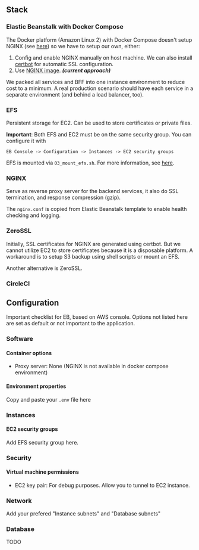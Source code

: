 ## Stack

### Elastic Beanstalk with Docker Compose

The Docker platform (Amazon Linux 2) with Docker Compose doesn't setup NGINX (see [here]((https://docs.aws.amazon.com/elasticbeanstalk/latest/dg/command-options-specific.html#command-options-docker))) so we have to setup our own, either:

1. Config and enable NGINX manually on host machine. We can also install [certbot](https://certbot.eff.org) for automatic SSL configuration.
2. Use [NGINX image](https://hub.docker.com/_/nginx). **_(current approach)_**

We packed all services and BFF into one instance environment to reduce cost to a minimum. A real production scenario should have each service in a separate environment (and behind a load balancer, too).

### EFS

Persistent storage for EC2. Can be used to store certificates or private files.

**Important**: Both EFS and EC2 must be on the same security group. You can configure it with 

    EB Console -> Configuration -> Instances -> EC2 security groups

EFS is mounted via `03_mount_efs.sh`. For more information, see [here](https://docs.aws.amazon.com/elasticbeanstalk/latest/dg/services-efs.html#services-efs-configs).

### NGINX

Serve as reverse proxy server for the backend services, it also do SSL termination, and response compression (gzip).

The `nginx.conf` is copied from Elastic Beanstalk template to enable health checking and logging.

### ZeroSSL

Initially, SSL certificates for NGINX are generated using certbot. But we cannot utilize EC2 to store certificates because it is a disposable platform. A workaround is to setup S3 backup using shell scripts or mount an EFS.

Another alternative is ZeroSSL.

### CircleCI

## Configuration 

Important checklist for EB, based on AWS console. Options not listed here are set as default or not important to the application.

### Software

#### Container options

- Proxy server: None (NGINX is not available in docker compose environment)

#### Environment properties

Copy and paste your `.env` file here

### Instances

#### EC2 security groups

Add EFS security group here.

### Security

#### Virtual machine permissions

- EC2 key pair: For debug purposes. Allow you to tunnel to EC2 instance. 

### Network

Add your prefered "Instance subnets" and "Database subnets"

### Database

TODO